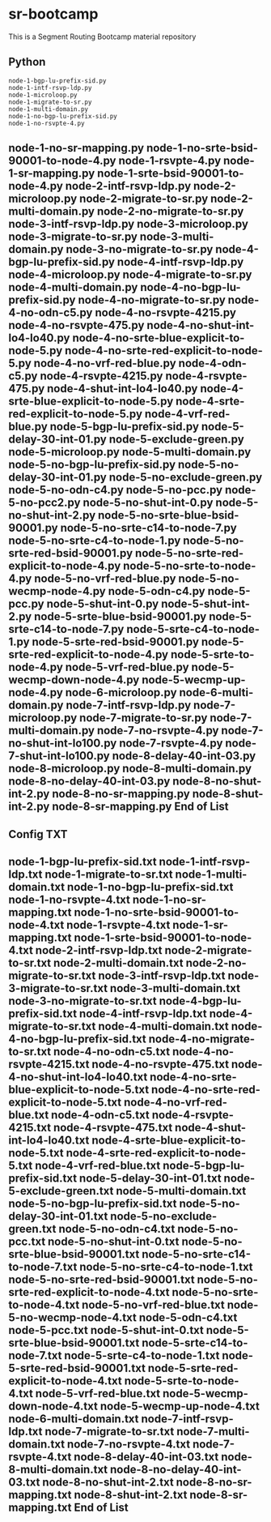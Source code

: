 # sr-bootcamp
This is a Segment Routing Bootcamp material repository

Python 
------------------------------------------------
 	node-1-bgp-lu-prefix-sid.py
 	node-1-intf-rsvp-ldp.py
 	node-1-microloop.py
 	node-1-migrate-to-sr.py
 	node-1-multi-domain.py
 	node-1-no-bgp-lu-prefix-sid.py
 	node-1-no-rsvpte-4.py
  node-1-no-sr-mapping.py
  node-1-no-srte-bsid-90001-to-node-4.py
node-1-rsvpte-4.py
node-1-sr-mapping.py
node-1-srte-bsid-90001-to-node-4.py
node-2-intf-rsvp-ldp.py
node-2-microloop.py
node-2-migrate-to-sr.py
node-2-multi-domain.py
node-2-no-migrate-to-sr.py
node-3-intf-rsvp-ldp.py
node-3-microloop.py
node-3-migrate-to-sr.py
node-3-multi-domain.py
node-3-no-migrate-to-sr.py
node-4-bgp-lu-prefix-sid.py
node-4-intf-rsvp-ldp.py
node-4-microloop.py
node-4-migrate-to-sr.py
node-4-multi-domain.py
node-4-no-bgp-lu-prefix-sid.py
node-4-no-migrate-to-sr.py
node-4-no-odn-c5.py
node-4-no-rsvpte-4215.py
node-4-no-rsvpte-475.py
node-4-no-shut-int-lo4-lo40.py
node-4-no-srte-blue-explicit-to-node-5.py
node-4-no-srte-red-explicit-to-node-5.py
node-4-no-vrf-red-blue.py
node-4-odn-c5.py
node-4-rsvpte-4215.py
node-4-rsvpte-475.py
node-4-shut-int-lo4-lo40.py
node-4-srte-blue-explicit-to-node-5.py
node-4-srte-red-explicit-to-node-5.py
node-4-vrf-red-blue.py
node-5-bgp-lu-prefix-sid.py
node-5-delay-30-int-01.py
node-5-exclude-green.py
node-5-microloop.py
node-5-multi-domain.py
node-5-no-bgp-lu-prefix-sid.py
node-5-no-delay-30-int-01.py
node-5-no-exclude-green.py
node-5-no-odn-c4.py
node-5-no-pcc.py
node-5-no-pcc2.py
node-5-no-shut-int-0.py
node-5-no-shut-int-2.py
node-5-no-srte-blue-bsid-90001.py
node-5-no-srte-c14-to-node-7.py
node-5-no-srte-c4-to-node-1.py
node-5-no-srte-red-bsid-90001.py
node-5-no-srte-red-explicit-to-node-4.py
node-5-no-srte-to-node-4.py
node-5-no-vrf-red-blue.py
node-5-no-wecmp-node-4.py
node-5-odn-c4.py
node-5-pcc.py
node-5-shut-int-0.py
node-5-shut-int-2.py
node-5-srte-blue-bsid-90001.py
node-5-srte-c14-to-node-7.py
node-5-srte-c4-to-node-1.py
node-5-srte-red-bsid-90001.py
node-5-srte-red-explicit-to-node-4.py
node-5-srte-to-node-4.py
node-5-vrf-red-blue.py
node-5-wecmp-down-node-4.py
node-5-wecmp-up-node-4.py
node-6-microloop.py
node-6-multi-domain.py
node-7-intf-rsvp-ldp.py
node-7-microloop.py
node-7-migrate-to-sr.py
node-7-multi-domain.py
node-7-no-rsvpte-4.py
node-7-no-shut-int-lo100.py
node-7-rsvpte-4.py
node-7-shut-int-lo100.py
node-8-delay-40-int-03.py
node-8-microloop.py
node-8-multi-domain.py
node-8-no-delay-40-int-03.py
node-8-no-shut-int-2.py
node-8-no-sr-mapping.py
node-8-shut-int-2.py
node-8-sr-mapping.py
End of List
------------------------------------------------

Config TXT
------------------------------------------------
node-1-bgp-lu-prefix-sid.txt
node-1-intf-rsvp-ldp.txt
node-1-migrate-to-sr.txt
node-1-multi-domain.txt
node-1-no-bgp-lu-prefix-sid.txt
node-1-no-rsvpte-4.txt
node-1-no-sr-mapping.txt
node-1-no-srte-bsid-90001-to-node-4.txt
node-1-rsvpte-4.txt
node-1-sr-mapping.txt
node-1-srte-bsid-90001-to-node-4.txt
node-2-intf-rsvp-ldp.txt
node-2-migrate-to-sr.txt
node-2-multi-domain.txt
node-2-no-migrate-to-sr.txt
node-3-intf-rsvp-ldp.txt
node-3-migrate-to-sr.txt
node-3-multi-domain.txt
node-3-no-migrate-to-sr.txt
node-4-bgp-lu-prefix-sid.txt
node-4-intf-rsvp-ldp.txt
node-4-migrate-to-sr.txt
node-4-multi-domain.txt
node-4-no-bgp-lu-prefix-sid.txt
node-4-no-migrate-to-sr.txt
node-4-no-odn-c5.txt
node-4-no-rsvpte-4215.txt
node-4-no-rsvpte-475.txt
node-4-no-shut-int-lo4-lo40.txt
node-4-no-srte-blue-explicit-to-node-5.txt
node-4-no-srte-red-explicit-to-node-5.txt
node-4-no-vrf-red-blue.txt
node-4-odn-c5.txt
node-4-rsvpte-4215.txt
node-4-rsvpte-475.txt
node-4-shut-int-lo4-lo40.txt
node-4-srte-blue-explicit-to-node-5.txt
node-4-srte-red-explicit-to-node-5.txt
node-4-vrf-red-blue.txt
node-5-bgp-lu-prefix-sid.txt
node-5-delay-30-int-01.txt
node-5-exclude-green.txt
node-5-multi-domain.txt
node-5-no-bgp-lu-prefix-sid.txt
node-5-no-delay-30-int-01.txt
node-5-no-exclude-green.txt
node-5-no-odn-c4.txt
node-5-no-pcc.txt
node-5-no-shut-int-0.txt
node-5-no-srte-blue-bsid-90001.txt
node-5-no-srte-c14-to-node-7.txt
node-5-no-srte-c4-to-node-1.txt
node-5-no-srte-red-bsid-90001.txt
node-5-no-srte-red-explicit-to-node-4.txt
node-5-no-srte-to-node-4.txt
node-5-no-vrf-red-blue.txt
node-5-no-wecmp-node-4.txt
node-5-odn-c4.txt
node-5-pcc.txt
node-5-shut-int-0.txt
node-5-srte-blue-bsid-90001.txt
node-5-srte-c14-to-node-7.txt
node-5-srte-c4-to-node-1.txt
node-5-srte-red-bsid-90001.txt
node-5-srte-red-explicit-to-node-4.txt
node-5-srte-to-node-4.txt
node-5-vrf-red-blue.txt
node-5-wecmp-down-node-4.txt
node-5-wecmp-up-node-4.txt
node-6-multi-domain.txt
node-7-intf-rsvp-ldp.txt
node-7-migrate-to-sr.txt
node-7-multi-domain.txt
node-7-no-rsvpte-4.txt
node-7-rsvpte-4.txt
node-8-delay-40-int-03.txt
node-8-multi-domain.txt
node-8-no-delay-40-int-03.txt
node-8-no-shut-int-2.txt
node-8-no-sr-mapping.txt
node-8-shut-int-2.txt
node-8-sr-mapping.txt
End of List
------------------------------------------------

